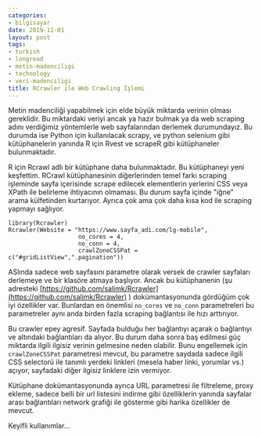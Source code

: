 ```yaml
---
categories:
- bilgisayar
date: 2019-11-01
layout: post
tags:
- turkish
- longread
- metin-madenciligi
- technology
- veri-madenciligi
title: RCrawler ile Web Crawling İşlemi
---
```


Metin madenciliği yapabilmek için elde büyük miktarda verinin olması gereklidir. Bu miktardaki veriyi ancak ya hazır bulmak ya da web scraping adını verdiğimiz yöntemlerle web sayfalarından derlemek durumundayız. Bu durumda ise Python için kullanılacak scrapy, ve python selenium gibi kütüphanelerin yanında R için Rvest ve scrapeR gibi kütüphaneler bulunmaktadır.

R için Rcrawl adlı bir kütüphane daha bulunmaktadır. Bu kütüphaneyi yeni keşfettim. RCrawl kütüphanesinin diğerlerinden temel farkı scraping işleminde sayfa içerisinde scrape edilecek elementlerin yerlerini CSS veya XPath ile belirleme ihtiyacının olmaması. Bu durum sayfa içinde "iğne" arama külfetinden kurtarıyor. Ayrıca çok ama çok daha kısa kod ile scraping yapmayı sağlıyor.

```
library(Rcrawler)
Rcrawler(Website = "https://www.sayfa_adi.com/lg-mobile", 
                    no_cores = 4, 
                    no_conn = 4, 
                    crawlZoneCSSPat = c("#gridListView",".pagination"))
```

ASlında sadece web sayfasını parametre olarak versek de crawler sayfaları derlemeye ve bir klasöre atmaya başlıyor. Ancak bu kütüphanenin (şu adresteki [https://github.com/salimk/Rcrawler](https://github.com/salimk/Rcrawler) ) dokümantasyonunda gördüğüm çok iyi özellikler var. Bunlardan en önemlisi `no_cores` ve `no_conn` parametreleri bu parametreler aynı anda birden fazla scraping bağlantısı ile hızı arttırıyor.

Bu crawler epey agresif. Sayfada bulduğu her bağlantıyı açarak o bağlantıyı ve altındaki bağlantıları da alıyor. Bu durum daha sonra baş edilmesi güç miktarda ilgili ilgisiz verinin gelmesine neden olabilir. Bunu engellemek için `crawlZoneCSSPat` parametresi mevcut, bu parametre saydada sadece ilgili CSS selectorü ile tanımlı yerdeki linkleri (mesela haber linki, yorumlar vs.) açıyor, sayfadaki diğer ilgisiz linklere izin vermiyor.

Kütüphane dokümantasyonunda ayrıca URL parametresi ile filtreleme, proxy ekleme, sadece belli bir url listesini indirme gibi özelliklerin yanında sayfalar arası bağlantıları network grafiği ile gösterme gibi harika özellikler de mevcut.

Keyifli kullanımlar...
